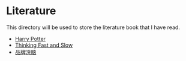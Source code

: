 # Literature

This directory will be used to store the literature book that I have read.

* [Harry Potter](./Harry_Potter)
* [Thinking Fast and Slow](Thinking_Fast_and_Slow.pdf)
* [品牌洗脑](品牌洗脑.pdf)
